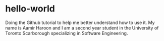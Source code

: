 # hello-world
Doing the Github tutorial to help me better understand how to use it.
My name is Aamir Haroon and I am a second year student in the University of Toronto Scarborough specializing in Software Engineering.
